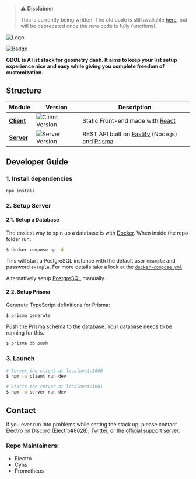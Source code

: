 > ⚠️ **Disclaimer**
>
> This is currently being written! The old code is still available [here](https://github.com/electroflameofficial/gdshittylist/tree/archive), but will be deprecated once the new code is fully functional.

![Logo](https://i.imgur.com/nSZWviX.jpeg)

![Badge](https://img.shields.io/badge/Get-Stickbugged-brightgreen)

**GDOL is A list stack for geometry dash. It aims to keep your list setup experience nice and easy while giving you complete freedom of customization.**

## Structure

| Module               | Version                                                                                                                        | Description                                                                                         |
| -------------------- | ------------------------------------------------------------------------------------------------------------------------------ | --------------------------------------------------------------------------------------------------- |
| [**Client**](client) | ![Client Version](https://img.shields.io/github/package-json/v/Emonadeo/GDOpenList/svelte-node?filename=client%2Fpackage.json) | Static Front-end made with [React](https://reactjs.org/)                                            |
| [**Server**](server) | ![Server Version](https://img.shields.io/github/package-json/v/Emonadeo/GDOpenList/svelte-node?filename=server%2Fpackage.json) | REST API built on [Fastify](https://www.fastify.io/) (Node.js) and [Prisma](https://www.prisma.io/) |

## Developer Guide

### 1. Install dependencies

```sh
npm install
```

### 2. Setup Server

#### 2.1. Setup a Database

The easiest way to spin up a database is with [Docker](https://www.docker.com/get-started/). When inside the repo folder run:

```sh
$ docker-compose up -d
```

This will start a PostgreSQL instance with the default user `example` and password `example`. For more details take a look at the [`docker-compose.yml`](docker-compose.yml).

Alternatively setup [PostgreSQL](https://www.postgresql.org/) manually.

#### 2.2. Setup Prisma

Generate TypeScript definitions for Prisma:

```sh
$ prisma generate
```

Push the Prisma schema to the database. Your database needs to be running for this.

```sh
$ prisma db push
```

### 3. Launch

```sh
# Serves the client at localhost:3000
$ npm -w client run dev
```

```sh
# Starts the server at localhost:3001
$ npm -w server run dev
```

## Contact

If you ever run into problems while setting the stack up, please contact Electro on Discord (Electro#8628), [Twitter](https://twitter.com/GDOpenList), or the [official support server](https://discord.gg/jRAYbe6w6z).

### Repo Maintainers:

-   Electro
-   Cyns
-   Prometheus
